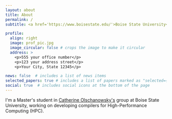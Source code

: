 ```yaml
---
layout: about
title: About
permalink: /
subtitle: <a href='https://www.boisestate.edu/'>Boise State University</a>. Boise, Idaho.

profile:
  align: right
  image: prof_pic.jpg
  image_circular: false # crops the image to make it circular
  address: >
    <p>555 your office number</p>
    <p>123 your address street</p>
    <p>Your City, State 12345</p>

news: false  # includes a list of news items
selected_papers: true # includes a list of papers marked as "selected={true}"
social: true  # includes social icons at the bottom of the page
---
```


I'm a Master's student in  <a href="https://www.boisestate.edu/coen-cs/people/faculty/catherine-olschanowsky/" target="_blank">Catherine Olschanowsky's</a> group at Boise State University, working on developing compilers for High-Performance Computing (HPC).